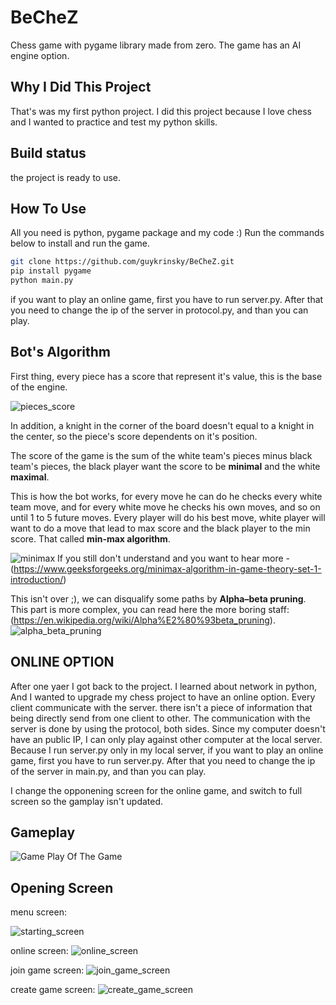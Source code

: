 # BeCheZ
Chess game with pygame library made from zero.
The game has an AI engine option.

## Why I Did This Project
That's was my first python project.
I did this project because I love chess and I wanted to practice and test my python skills.

## Build status
the project is ready to use.

## How To Use
All you need is python, pygame package and my code :)
Run the commands below to install and run the game.
```bash
git clone https://github.com/guykrinsky/BeCheZ.git
pip install pygame
python main.py
```
if you want to play an online game, first you have to run server.py.
After that you need to change the ip of the server in protocol.py, and than you can play.

## Bot's Algorithm
First thing, every piece has a score that represent it's value, this is the base of the engine.

![pieces_score](pictures/readme/pieces_score.jpeg "pieces score")

In addition, a knight in the corner of the board doesn't equal to a knight in the center, so the piece's score dependents on it's position.

The score of the game is the sum of the white team's pieces minus black team's pieces,
the black player want the score to be **minimal** and the white **maximal**.

This is how the bot works, for every move he can do he checks every white team move, and for every white move he checks his own moves,
and so on until 1 to 5 future moves. Every player will do his best move, white player will want to do a move that lead 
to max score and the black player to the min score.
That called **min-max algorithm**.

![minimax](pictures/readme/minimax.png "minimax")
If you still don't understand and you want to hear more - (https://www.geeksforgeeks.org/minimax-algorithm-in-game-theory-set-1-introduction/) 

This isn't over ;), we can disqualify some paths by **Alpha–beta pruning**. 
This part is more complex, you can read here the more boring staff: (https://en.wikipedia.org/wiki/Alpha%E2%80%93beta_pruning).
![alpha_beta_pruning](pictures/readme/alphabetapruning.png "alpha_beta_pruning")

## ONLINE OPTION
After one yaer I got back to the project.
I learned about network in python, And I wanted to upgrade my chess project to have an online option.
Every client communicate with the server. there isn't a piece of information that being directly send from one client to other.
The communication with the server is done by using the protocol, both sides.
Since my computer doesn't have an public IP, I can only play against other computer at the local server.
Because I run server.py only in my local server, if you want to play an online game, first you have to run server.py.
After that you need to change the ip of the server in main.py, and than you can play.

I change the opponening screen for the online game, and switch to full screen so the gamplay isn't updated.
## Gameplay
![Game Play Of The Game](pictures/readme/gameplay.gif)

## Opening Screen
menu screen:

![starting_screen](pictures/readme/openingscreen_screenshot1.png "starting screen")

online screen:
![online_screen](pictures/readme/openingscreen_screenshot2.png "online screen")

join game screen:
![join_game_screen](pictures/readme/openingscreen_screenshot3.png "join game screen")

create game screen:
![create_game_screen](pictures/readme/openingscreen_screenshot4.png "create game screen")
